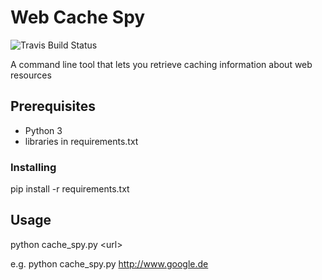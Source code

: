 # Web Cache Spy
![Travis Build Status](https://travis-ci.org/gernd/pyWebCacheSpy.svg?branch=master "Travis Build Status")


A command line tool that lets you retrieve caching information about web resources

## Prerequisites
* Python 3
* libraries in requirements.txt

### Installing
pip install -r requirements.txt

## Usage
python cache_spy.py \<url\>

e.g. python cache_spy.py http://www.google.de


